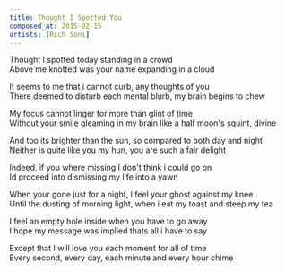 ```yaml
---
title: Thought I Spotted You
composed_at: 2015-02-15
artists: [Rich Soni]
---
```


Thought I spotted today standing in a crowd  
Above me knotted was your name expanding in a cloud  

It seems to me that i cannot curb, any thoughts of you  
There deemed to disturb each mental blurb, my brain begins to chew  

My focus cannot linger for more than glint of time  
Without your smile gleaming in my brain like a half moon's squint, divine  

And too its brighter than the sun, so compared to both day and night  
Neither is quite like you my hun, you are such a fair delight  

Indeed, if you where missing I don't think i could go on  
Id proceed into dismissing my life into a yawn  

When your gone just for a night, I feel your ghost against my knee  
Until the dusting of morning light, when i eat my toast and steep my tea  

I feel an empty hole inside when you have to go away  
I hope my message was implied thats all i have to say  

Except that I will love you each moment for all of time  
Every second, every day, each minute and every hour chime  
